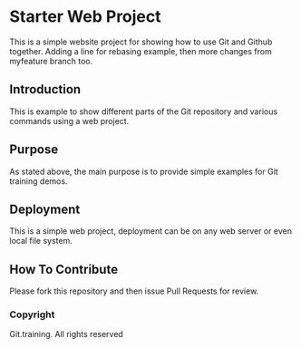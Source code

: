 # Starter Web Project

This is a simple website project for
showing how to use Git and Github together.
Adding a line for rebasing example, then more changes
from myfeature branch too.

## Introduction

This is example to show different parts
of the Git repository and various commands
using a web project.

## Purpose

As stated above, the main purpose is to 
provide simple examples for Git training
demos.

## Deployment

This is a simple web project, deployment
can be on any web server or even local
file system.

## How To Contribute

Please fork this repository and then issue Pull Requests for
review.

### Copyright

Git.training.  All rights reserved